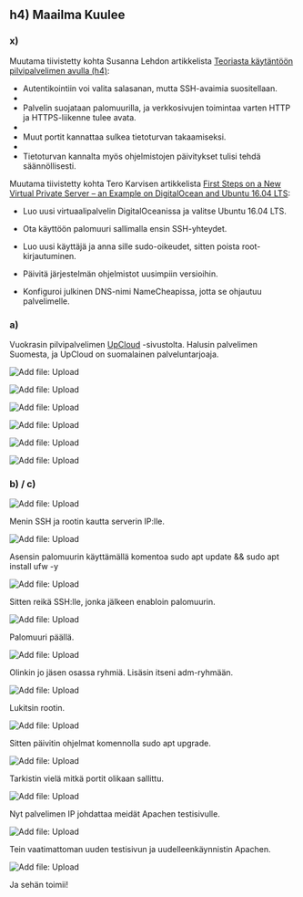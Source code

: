 ## h4) Maailma Kuulee

### x) 
Muutama tiivistetty kohta Susanna Lehdon artikkelista [Teoriasta käytäntöön pilvipalvelimen avulla (h4)](https://susannalehto.fi/2022/teoriasta-kaytantoon-pilvipalvelimen-avulla-h4/):

- Autentikointiin voi valita salasanan, mutta SSH-avaimia suositellaan.
- 
- Palvelin suojataan palomuurilla, ja verkkosivujen toimintaa varten HTTP ja HTTPS-liikenne tulee avata.
- 
- Muut portit kannattaa sulkea tietoturvan takaamiseksi.
- 
- Tietoturvan kannalta myös ohjelmistojen päivitykset tulisi tehdä säännöllisesti.

  
Muutama tiivistetty kohta Tero Karvisen artikkelista [First Steps on a New Virtual Private Server – an Example on DigitalOcean and Ubuntu 16.04 LTS](https://terokarvinen.com/2017/first-steps-on-a-new-virtual-private-server-an-example-on-digitalocean/):

- Luo uusi virtuaalipalvelin DigitalOceanissa ja valitse Ubuntu 16.04 LTS.

- Ota käyttöön palomuuri sallimalla ensin SSH-yhteydet.

- Luo uusi käyttäjä ja anna sille sudo-oikeudet, sitten poista root-kirjautuminen.

- Päivitä järjestelmän ohjelmistot uusimpiin versioihin.
  
- Konfiguroi julkinen DNS-nimi NameCheapissa, jotta se ohjautuu palvelimelle.

### a) 

Vuokrasin pilvipalvelimen [UpCloud](https://upcloud.com/) -sivustolta. Halusin palvelimen Suomesta, ja UpCloud on suomalainen palveluntarjoaja. 

![Add file: Upload](maailma1.png)

![Add file: Upload](maailma2.png)

![Add file: Upload](maailma3.png)

![Add file: Upload](maailma4.png)

![Add file: Upload](maailma5.png)

![Add file: Upload](maailma6.png)


### b) / c)

![Add file: Upload](maailma7.png)

Menin SSH ja rootin kautta serverin IP:lle. 

![Add file: Upload](maailma8.png)
 
Asensin palomuurin käyttämällä komentoa sudo apt update && sudo apt install ufw -y

![Add file: Upload](maailma9.png)
 
Sitten reikä SSH:lle, jonka jälkeen enabloin palomuurin.

![Add file: Upload](maailma10.png)
 
Palomuuri päällä.

![Add file: Upload](maailma11.png)

Olinkin jo jäsen osassa ryhmiä. Lisäsin itseni adm-ryhmään. 

![Add file: Upload](maailma12.png)

Lukitsin rootin.

![Add file: Upload](maailma13.png)
 
Sitten päivitin ohjelmat komennolla sudo apt upgrade.

![Add file: Upload](maailma14.png)
 
Tarkistin vielä mitkä portit olikaan sallittu. 

![Add file: Upload](maailma15.png)

Nyt palvelimen IP johdattaa meidät Apachen testisivulle.

![Add file: Upload](maailma16.png)

Tein vaatimattoman uuden testisivun ja uudelleenkäynnistin Apachen. 

![Add file: Upload](maailma17.png)

Ja sehän toimii!
